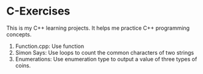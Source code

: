 # C-Exercises
This is my C++ learning projects. It helps me practice C++ programming concepts. 

1. Function.cpp: Use function 
2. Simon Says: Use loops to count the common characters of two strings 
3. Enumerations: Use enumeration type to output a value of three types of coins. 
